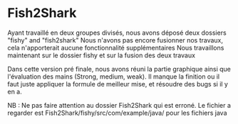 # Fish2Shark
Ayant travaillé en deux groupes divisés, nous avons déposé deux dossiers "fishy" and "fish2shark"
Nous n'avons pas encore fusionner nos travaux, cela n'apporterait aucune fonctionnalité supplémentaires
Nous travaillons maintenant sur le dossier fishy et sur la fusion des deux travaux

Dans cette version pré finale, nous avons réuni la partie graphique ainsi que l'évaluation des mains (Strong, medium, weak). 
Il manque la finition ou il faut juste appliquer la formule de meilleur mise, et résoudre des bugs si il y en a.

NB : Ne pas faire attention au dossier Fish2Shark qui est erroné. Le fichier a regarder est Fish2Shark/fishy/src/com/example/java/ pour les fichiers java
